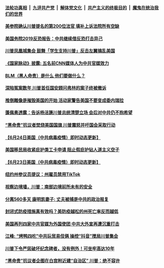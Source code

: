 ####  [法轮功真相](../../../../basic/blob/master/README.md?t=06251731) &nbsp;|&nbsp; [九评共产党](../../../../9ping.md/blob/master/README.md?t=06251731) &nbsp;|&nbsp; [解体党文化](../../../../jtdwh.md/blob/master/README.md?t=06251731)  &nbsp;|&nbsp; [共产主义的终极目的](../../../../gczydzjmd.md/blob/master/README.md?t=06251731) &nbsp;|&nbsp; [魔鬼在统治我们的世界](../../../../mgztzwmdsj.md/blob/master/README.md?t=06251731) 

#### [美参院确认川普提名的第200位法官 填补上诉法院所有空缺](../pages/soh6/393946.md?t=06251731) 
#### [美国务院2019反恐报告：中共继续借反恐打击异己](../pages/soh6/393943.md?t=06251731) 
#### [川普凤凰城集会 鼓舞「学生支持川普」反击左翼搞乱美国](../pages/soh6/393862.md?t=06251731) 
#### [《国家脉动》披露: 五名前CNN媒体人为中共官媒效力](../pages/soh6/393856.md?t=06251731) 
#### [BLM（黑人命贵）是什么 他们要做什么？](../pages/soh6/393853.md?t=06251731) 
#### [深陷冤案数年 川普首任国安顾问弗林的案子终被撤诉](../pages/soh6/393847.md?t=06251731) 
#### [推倒雕像是摧毁美国的开始 活动家警告美国不要变成委内瑞拉](../pages/soh6/393808.md?t=06251731) 
#### [蓬佩奥透露：告诉杨洁篪川普总统清楚立场 会后对中共仍不抱希望](../pages/soh6/393787.md?t=06251731) 
#### [“黑命贵”抗议者焚烧美国国旗 川普震怒并吁国会采取行动](../pages/soh6/393796.md?t=06251731) 
#### [【6月24日美国（中共病毒疫情）即时动态更新】](../pages/soh6/393700.md?t=06251731) 
#### [美国移民局收紧庇护类工卡申请 阻止假庇护钻人道主义空子](../pages/soh6/393589.md?t=06251731) 
#### [【6月23日美国（中共病毒疫情）即时动态更新】](../pages/soh6/393403.md?t=06251731) 
#### [纽约州参议员提议：州雇员禁用TikTok](../pages/soh6/393514.md?t=06251731) 
#### [视察边境墙，川普：南部边境前所未有的安全](../pages/soh6/393544.md?t=06251731) 
#### [分离560多天 康明凯妻子: 丈夫被捕是中共的政治报复](../pages/soh6/393535.md?t=06251731) 
#### [封闭式防疫措施真有效吗？美防疫越松的州死亡率反而越低](../pages/soh6/393523.md?t=06251731) 
#### [美国再列四家中共官媒为外国使团 中共大外宣再遭沉重打击](../pages/soh6/393454.md?t=06251731) 
#### [江峰: “烤鸭四吃”中共玩贸易伎俩  操控“抖音”搅局川普集会](../pages/soh6/393448.md?t=06251731) 
#### [川普下令严惩破坏纪念碑者，没有例外！可坐牢高达10年](../pages/soh6/393439.md?t=06251731) 
#### [“黑命贵”抗议者企图在白宫附近建“自治区” 川普：绝不容许](../pages/soh6/393427.md?t=06251731) 

